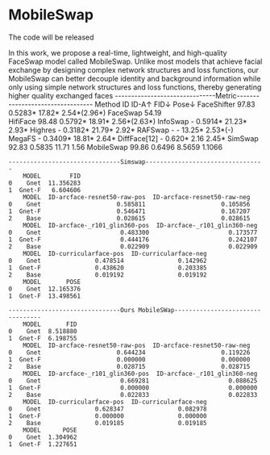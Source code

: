 # MobileSwap

The code will be released

In this work, we propose a real-time, lightweight, and high-quality FaceSwap model called MobileSwap. Unlike most models that achieve facial exchange by designing complex network structures and loss functions, our MobileSwap can better decouple identity and background information while only using simple network structures and loss functions, thereby generating higher quality exchanged faces
   -------------------------------Metric---------------------------------
    Method	ID	ID-A↑	FID↓	Pose↓
    FaceShifter	97.83	0.5283*	17.82*	2.54*(2.96*)
    FaceSwap	54.19			
    HifiFace	98.48	0.5792*	18.91*	2.56*(2.63*)
    InfoSwap	-	0.5914*	21.23*	2.93*
    Highres	-	0.3182*	21.79*	2.92*
    RAFSwap	-	-	13.25*	2.53*(-)
    MegaFS	-	0.3409*	18.81*	2.64*
    DiffFace[12] - 0.620*	2.16	2.45*
    SimSwap	92.83	0.5835	11.71	1.56
    MobileSwap	99.86	0.6496	8.5659	1.1066


    -------------------------------Simswap---------------------------------
        MODEL        FID
    0    Gnet  11.356283
    1  Gnet-F   6.604606
        MODEL  ID-arcface-resnet50-raw-pos  ID-arcface-resnet50-raw-neg
    0    Gnet                     0.585811                     0.105856
    1  Gnet-F                     0.546471                     0.167207
    2    Base                     0.028615                     0.028615
        MODEL  ID-arcface-_r101_glin360-pos  ID-arcface-_r101_glin360-neg
    0    Gnet                      0.483300                      0.173577
    1  Gnet-F                      0.444176                      0.242107
    2    Base                      0.022909                      0.022909
        MODEL  ID-curricularface-pos  ID-curricularface-neg
    0    Gnet               0.478514               0.142962
    1  Gnet-F               0.438620               0.203385
    2    Base               0.019192               0.019192
        MODEL       POSE
    0    Gnet  12.165376
    1  Gnet-F  13.498561

    -------------------------------Ours MobileSWap---------------------------------
        MODEL       FID
    0    Gnet  8.518880
    1  Gnet-F  6.198755
        MODEL  ID-arcface-resnet50-raw-pos  ID-arcface-resnet50-raw-neg
    0    Gnet                     0.644234                     0.119226
    1  Gnet-F                     0.000000                     0.000000
    2    Base                     0.028715                     0.028715
        MODEL  ID-arcface-_r101_glin360-pos  ID-arcface-_r101_glin360-neg
    0    Gnet                      0.669281                      0.088625
    1  Gnet-F                      0.000000                      0.000000
    2    Base                      0.022833                      0.022833
        MODEL  ID-curricularface-pos  ID-curricularface-neg
    0    Gnet               0.628347               0.082978
    1  Gnet-F               0.000000               0.000000
    2    Base               0.019185               0.019185
        MODEL      POSE
    0    Gnet  1.304962
    1  Gnet-F  1.227651
